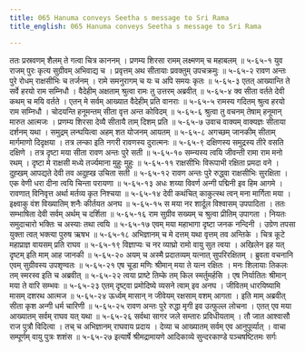 ```yaml
---
title: 065 Hanuma conveys Seetha s message to Sri Rama
title_english: 065 Hanuma conveys Seetha s message to Sri Rama

---
```

<div class="audioEmbed"  caption="श्रीराम-हरिसीताराममूर्ति-घनपाठिभ्यां वचनम्" src="https://archive.org/download/Ramayana-recitation-Sriram-harisItArAmamUrti-Ghanapaati-v2/Kanda_5/Kanda_5_SK-065-Hanuma_conveys_Seetha_s_message_to_.mp3"></div>
ततः प्रस्रवणम् शैलम् ते गत्वा चित्र काननम् ।  
प्रणम्य शिरसा रामम् लक्ष्मणम् च महाबलम् ॥ ५-६५-१  
युव राजम् पुरः कृत्य सुग्रीवम् अभिवाद्य च ।  
प्रवृत्तम् अथ सीतायाः प्रवक्तुम् उपचक्रमुः ॥ ५-६५-२  
रावण अन्तः पुरे रोधम् राक्षसीभिः च तर्जनम् ।  
रामे समनुरागम् च यः च अपि समयः कृतः ॥ ५-६५-३  
एतत् आख्यान्ति ते सर्वे हरयो राम सम्निधौ ।  
वैदेहीम् अक्षताम् श्रुत्वा रामः तु उत्तरम् अब्रवीत् ॥ ५-६५-४  
क्व सीता वर्तते देवी कथम् च मयि वर्तते ।  
एतन् मे सर्वम् आख्यात वैदेहीम् प्रति वानराः ॥ ५-६५-५  
रामस्य गदितम् श्रुत्व हरयो राम सम्निधौ ।  
चोदयन्ति हनूमन्तम् सीता वृत्त अन्त कोविदम् ॥ ५-६५-६  
श्रुत्वा तु वचनम् तेषाम् हनूमान् मारुत आत्मजः ।  
प्रणम्य शिरसा देव्यै सीतायै ताम् दिशम् प्रति ॥ ५-६५-७  
उवाच वाक्यम् वाक्यज्ञः सीताया दर्शनम् यथा ।  
समुद्रम् लन्घयित्वा अहम् शत योजनम् आयतम् ॥ ५-६५-८  
अगच्छम् जानकीम् सीताम् मार्गमाणो दिदृक्षया ।  
तत्र लन्का इति नगरी रावणस्य दुरात्मनः ॥ ५-६५-९  
दक्षिणस्य समुद्रस्य तीरे वसति दक्षिणे ।  
तत्र दृष्टा मया सीता रावण अन्तः पुरे सती ॥ ५-६५-१०  
सम्न्यस्य त्वयि जीवन्ती रामा राम मनो रथम् ।  
दृष्टा मे राक्षसी मध्ये तर्ज्यमाना मुहुः मुहुः ॥ ५-६५-११  
राक्षसीभिः विरूपाभी रक्षिता प्रमदा वने ।  
दुह्खम् आपद्यते देवी तव अदुह्ख उचिता सती ॥ ५-६५-१२  
रावण अन्तः पुरे रुद्ध्वा राक्षसीभिः सुरक्षिता ।  
एक वेणी धरा दीना त्वयि चिन्ता परायणा ॥ ५-६५-१३  
अधः शय्या विवर्ण अन्गी पद्मिनी इव हिम आगमे ।  
रावणात् विनिवृत्त अर्था मर्तव्य कृत निश्चया ॥ ५-६५-१४  
देवी कथंचित् काकुत्स्थ त्वन् मना मार्गिता मया ।  
इक्ष्वाकु वंश विख्यातिम् शनैः कीर्तयत अनघ ॥ ५-६५-१५  
स मया नर शार्दूल विश्वासम् उपपादिता ।  
ततः सम्भाषिता देवी सर्वम् अर्थम् च दर्शिता ॥ ५-६५-१६  
राम सुग्रीव सख्यम् च श्रुत्वा प्रीतिम् उपागता ।  
नियतः समुदाचारो भक्तिः च अस्याः तथा त्वयि ॥ ५-६५-१७  
एवम् मया महाभागा दृष्टा जनक नन्दिनी ।  
उग्रेण तपसा युक्ता त्वत् भक्त्या पुरुष ऋषभ ॥ ५-६५-१८  
अभिज्ञानम् च मे दत्तम् यथा वृत्तम् तव अन्तिके ।  
चित्र कूटे महाप्राज्ञ वायसम् प्रति राघव ॥ ५-६५-१९  
विज्ञाप्यः च नर व्याघ्रो रामो वायु सुत त्वया ।  
अखिलेन इह यत् दृष्टम् इति माम् आह जानकी ॥ ५-६५-२०  
अयम् च अस्मै प्रदातव्यम् यत्नात् सुपरिरक्षितम् ।  
ब्रुवता वचनानि एवम् सुग्रीवस्य उपशृण्वतः ॥ ५-६५-२१  
एष चूडा मणिः श्रीमान् मया ते यत्न रक्षितः ।  
मनः शिलायाः तिकलः तम् स्मरस्व इति च अब्रवीत् ॥ ५-६५-२२  
त्वया प्राष्टे तिम्के तम् किल स्मर्तुमर्हसि ।  
एष निर्यातितः श्रीमान् मया ते वारि सम्भवः ॥ ५-६५-२३  
एतम् दृष्ट्वा प्रमोदिष्ये व्यसने त्वाम् इव अनघ ।  
जीवितम् धारयिष्यामि मासम् दशरथ आत्मज ॥ ५-६५-२४  
ऊर्ध्वम् मासान् न जीवेयम् रक्षसाम् वशम् आगता ।  
इति माम् अब्रवीत् सीता कृश अन्गी धर्म चारिणी ॥ ५-६५-२५  
रावण अन्तः पुरे रुद्धा मृगी इव उत्फुल्ल लोचना ।  
एतत् एव मया आख्यातम् सर्वम् राघव यत् यथा ॥ ५-६५-२६  
सर्वथा सागर जले सम्तारः प्रविधीयताम् ।  
तौ जात आश्वासौ राज पुत्रौ विदित्वा ।  
तच् च अभिज्ञानम् राघवाय प्रदाय ।  
देव्या च आख्यातम् सर्वम् एव आनुपूर्व्यात् ।  
वाचा सम्पूर्णम् वायु पुत्रः शशंस ॥ ५-६५-२७  
इत्यार्षे श्रीमद्रामायणे आदिकाव्ये सुन्दरकाण्डे पञ्चषष्टितमः सर्गः